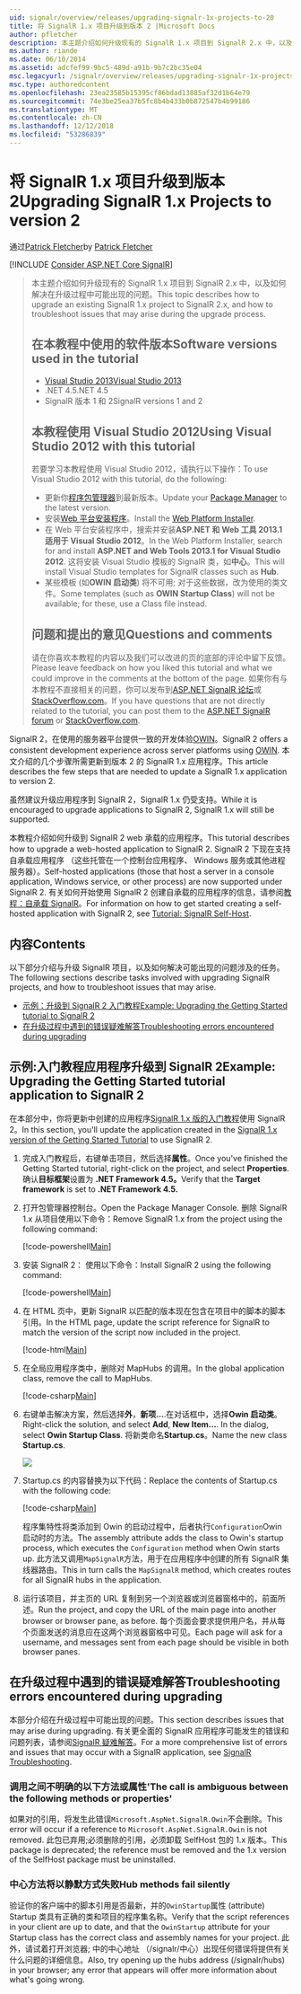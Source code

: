 ```yaml
---
uid: signalr/overview/releases/upgrading-signalr-1x-projects-to-20
title: 将 SignalR 1.x 项目升级到版本 2 |Microsoft Docs
author: pfletcher
description: 本主题介绍如何升级现有的 SignalR 1.x 项目到 SignalR 2.x 中，以及如何解决在升级过程中可能出现的问题...
ms.author: riande
ms.date: 06/10/2014
ms.assetid: adcfef99-9bc5-489d-a91b-9b7c2bc35e04
msc.legacyurl: /signalr/overview/releases/upgrading-signalr-1x-projects-to-20
msc.type: authoredcontent
ms.openlocfilehash: 23ea23585b15395cf86bdad13885af32d1b64e79
ms.sourcegitcommit: 74e3be25ea37b5fc8b4b433b0b872547b4b99186
ms.translationtype: MT
ms.contentlocale: zh-CN
ms.lasthandoff: 12/12/2018
ms.locfileid: "53286839"
---
```

<a name="upgrading-signalr-1x-projects-to-version-2"></a><span data-ttu-id="b313d-103">将 SignalR 1.x 项目升级到版本 2</span><span class="sxs-lookup"><span data-stu-id="b313d-103">Upgrading SignalR 1.x Projects to version 2</span></span>
====================
<span data-ttu-id="b313d-104">通过[Patrick Fletcher](https://github.com/pfletcher)</span><span class="sxs-lookup"><span data-stu-id="b313d-104">by [Patrick Fletcher](https://github.com/pfletcher)</span></span>

[!INCLUDE [Consider ASP.NET Core SignalR](~/includes/signalr/signalr-version-disambiguation.md)]

> <span data-ttu-id="b313d-105">本主题介绍如何升级现有的 SignalR 1.x 项目到 SignalR 2.x 中，以及如何解决在升级过程中可能出现的问题。</span><span class="sxs-lookup"><span data-stu-id="b313d-105">This topic describes how to upgrade an existing SignalR 1.x project to SignalR 2.x, and how to troubleshoot issues that may arise during the upgrade process.</span></span>
>
> ## <a name="software-versions-used-in-the-tutorial"></a><span data-ttu-id="b313d-106">在本教程中使用的软件版本</span><span class="sxs-lookup"><span data-stu-id="b313d-106">Software versions used in the tutorial</span></span>
>
>
> - [<span data-ttu-id="b313d-107">Visual Studio 2013</span><span class="sxs-lookup"><span data-stu-id="b313d-107">Visual Studio 2013</span></span>](https://my.visualstudio.com/Downloads?q=visual%20studio%202013)
> - <span data-ttu-id="b313d-108">.NET 4.5</span><span class="sxs-lookup"><span data-stu-id="b313d-108">.NET 4.5</span></span>
> - <span data-ttu-id="b313d-109">SignalR 版本 1 和 2</span><span class="sxs-lookup"><span data-stu-id="b313d-109">SignalR versions 1 and 2</span></span>
>
>
>
> ## <a name="using-visual-studio-2012-with-this-tutorial"></a><span data-ttu-id="b313d-110">本教程使用 Visual Studio 2012</span><span class="sxs-lookup"><span data-stu-id="b313d-110">Using Visual Studio 2012 with this tutorial</span></span>
>
>
> <span data-ttu-id="b313d-111">若要学习本教程使用 Visual Studio 2012，请执行以下操作：</span><span class="sxs-lookup"><span data-stu-id="b313d-111">To use Visual Studio 2012 with this tutorial, do the following:</span></span>
>
> - <span data-ttu-id="b313d-112">更新你[程序包管理器](http://docs.nuget.org/docs/start-here/installing-nuget)到最新版本。</span><span class="sxs-lookup"><span data-stu-id="b313d-112">Update your [Package Manager](http://docs.nuget.org/docs/start-here/installing-nuget) to the latest version.</span></span>
> - <span data-ttu-id="b313d-113">安装[Web 平台安装程序](https://www.microsoft.com/web/downloads/platform.aspx)。</span><span class="sxs-lookup"><span data-stu-id="b313d-113">Install the [Web Platform Installer](https://www.microsoft.com/web/downloads/platform.aspx).</span></span>
> - <span data-ttu-id="b313d-114">在 Web 平台安装程序中，搜索并安装**ASP.NET 和 Web 工具 2013.1 适用于 Visual Studio 2012**。</span><span class="sxs-lookup"><span data-stu-id="b313d-114">In the Web Platform Installer, search for and install **ASP.NET and Web Tools 2013.1 for Visual Studio 2012**.</span></span> <span data-ttu-id="b313d-115">这将安装 Visual Studio 模板的 SignalR 类，如**中心**。</span><span class="sxs-lookup"><span data-stu-id="b313d-115">This will install Visual Studio templates for SignalR classes such as **Hub**.</span></span>
> - <span data-ttu-id="b313d-116">某些模板 (如**OWIN 启动类**) 将不可用; 对于这些数据，改为使用的类文件。</span><span class="sxs-lookup"><span data-stu-id="b313d-116">Some templates (such as **OWIN Startup Class**) will not be available; for these, use a Class file instead.</span></span>
>
>
> ## <a name="questions-and-comments"></a><span data-ttu-id="b313d-117">问题和提出的意见</span><span class="sxs-lookup"><span data-stu-id="b313d-117">Questions and comments</span></span>
>
> <span data-ttu-id="b313d-118">请在你喜欢本教程的内容以及我们可以改进的页的底部的评论中留下反馈。</span><span class="sxs-lookup"><span data-stu-id="b313d-118">Please leave feedback on how you liked this tutorial and what we could improve in the comments at the bottom of the page.</span></span> <span data-ttu-id="b313d-119">如果你有与本教程不直接相关的问题，你可以发布到[ASP.NET SignalR 论坛](https://forums.asp.net/1254.aspx/1?ASP+NET+SignalR)或[StackOverflow.com](http://stackoverflow.com/)。</span><span class="sxs-lookup"><span data-stu-id="b313d-119">If you have questions that are not directly related to the tutorial, you can post them to the [ASP.NET SignalR forum](https://forums.asp.net/1254.aspx/1?ASP+NET+SignalR) or [StackOverflow.com](http://stackoverflow.com/).</span></span>


<span data-ttu-id="b313d-120">SignalR 2，在使用的服务器平台提供一致的开发体验[OWIN](http://owin.org)。</span><span class="sxs-lookup"><span data-stu-id="b313d-120">SignalR 2 offers a consistent development experience across server platforms using [OWIN](http://owin.org).</span></span> <span data-ttu-id="b313d-121">本文介绍的几个步骤所需更新到版本 2 的 SignalR 1.x 应用程序。</span><span class="sxs-lookup"><span data-stu-id="b313d-121">This article describes the few steps that are needed to update a SignalR 1.x application to version 2.</span></span>

<span data-ttu-id="b313d-122">虽然建议升级应用程序到 SignalR 2，SignalR 1.x 仍受支持。</span><span class="sxs-lookup"><span data-stu-id="b313d-122">While it is encouraged to upgrade applications to SignalR 2, SignalR 1.x will still be supported.</span></span>

<span data-ttu-id="b313d-123">本教程介绍如何升级到 SignalR 2 web 承载的应用程序。</span><span class="sxs-lookup"><span data-stu-id="b313d-123">This tutorial describes how to upgrade a web-hosted application to SignalR 2.</span></span> <span data-ttu-id="b313d-124">SignalR 2 下现在支持自承载应用程序 （这些托管在一个控制台应用程序、 Windows 服务或其他进程服务器）。</span><span class="sxs-lookup"><span data-stu-id="b313d-124">Self-hosted applications (those that host a server in a console application, Windows service, or other process) are now supported under SignalR 2.</span></span> <span data-ttu-id="b313d-125">有关如何开始使用 SignalR 2 创建自承载的应用程序的信息，请参阅[教程：自承载 SignalR](../deployment/tutorial-signalr-self-host.md)。</span><span class="sxs-lookup"><span data-stu-id="b313d-125">For information on how to get started creating a self-hosted application with SignalR 2, see [Tutorial: SignalR Self-Host](../deployment/tutorial-signalr-self-host.md).</span></span>

## <a name="contents"></a><span data-ttu-id="b313d-126">内容</span><span class="sxs-lookup"><span data-stu-id="b313d-126">Contents</span></span>

<span data-ttu-id="b313d-127">以下部分介绍与升级 SignalR 项目，以及如何解决可能出现的问题涉及的任务。</span><span class="sxs-lookup"><span data-stu-id="b313d-127">The following sections describe tasks involved with upgrading SignalR projects, and how to troubleshoot issues that may arise.</span></span>

- [<span data-ttu-id="b313d-128">示例：升级到 SignalR 2 入门教程</span><span class="sxs-lookup"><span data-stu-id="b313d-128">Example: Upgrading the Getting Started tutorial to SignalR 2</span></span>](#example)
- [<span data-ttu-id="b313d-129">在升级过程中遇到的错误疑难解答</span><span class="sxs-lookup"><span data-stu-id="b313d-129">Troubleshooting errors encountered during upgrading</span></span>](#troubleshooting)

<a id="example"></a>

## <a name="example-upgrading-the-getting-started-tutorial-application-to-signalr-2"></a><span data-ttu-id="b313d-130">示例:入门教程应用程序升级到 SignalR 2</span><span class="sxs-lookup"><span data-stu-id="b313d-130">Example: Upgrading the Getting Started tutorial application to SignalR 2</span></span>

<span data-ttu-id="b313d-131">在本部分中，你将更新中创建的应用程序[SignalR 1.x 版的入门教程](../older-versions/index.md)使用 SignalR 2。</span><span class="sxs-lookup"><span data-stu-id="b313d-131">In this section, you'll update the application created in the [SignalR 1.x version of the Getting Started Tutorial](../older-versions/index.md) to use SignalR 2.</span></span>

1. <span data-ttu-id="b313d-132">完成入门教程后，右键单击项目，然后选择**属性**。</span><span class="sxs-lookup"><span data-stu-id="b313d-132">Once you've finished the Getting Started tutorial, right-click on the project, and select **Properties**.</span></span> <span data-ttu-id="b313d-133">确认**目标框架**设置为 **.NET Framework 4.5。**</span><span class="sxs-lookup"><span data-stu-id="b313d-133">Verify that the **Target framework** is set to **.NET Framework 4.5.**</span></span>
2. <span data-ttu-id="b313d-134">打开包管理器控制台。</span><span class="sxs-lookup"><span data-stu-id="b313d-134">Open the Package Manager Console.</span></span> <span data-ttu-id="b313d-135">删除 SignalR 1.x 从项目使用以下命令：</span><span class="sxs-lookup"><span data-stu-id="b313d-135">Remove SignalR 1.x from the project using the following command:</span></span>

    [!code-powershell[Main](upgrading-signalr-1x-projects-to-20/samples/sample1.ps1)]
3. <span data-ttu-id="b313d-136">安装 SignalR 2： 使用以下命令：</span><span class="sxs-lookup"><span data-stu-id="b313d-136">Install SignalR 2 using the following command:</span></span>

    [!code-powershell[Main](upgrading-signalr-1x-projects-to-20/samples/sample2.ps1)]
4. <span data-ttu-id="b313d-137">在 HTML 页中，更新 SignalR 以匹配的版本现在包含在项目中的脚本的脚本引用。</span><span class="sxs-lookup"><span data-stu-id="b313d-137">In the HTML page, update the script reference for SignalR to match the version of the script now included in the project.</span></span>

    [!code-html[Main](upgrading-signalr-1x-projects-to-20/samples/sample3.html)]
5. <span data-ttu-id="b313d-138">在全局应用程序类中，删除对 MapHubs 的调用。</span><span class="sxs-lookup"><span data-stu-id="b313d-138">In the global application class, remove the call to MapHubs.</span></span>

    [!code-csharp[Main](upgrading-signalr-1x-projects-to-20/samples/sample4.cs)]
6. <span data-ttu-id="b313d-139">右键单击解决方案，然后选择**外**，**新项...**.在对话框中，选择**Owin 启动类**。</span><span class="sxs-lookup"><span data-stu-id="b313d-139">Right-click the solution, and select **Add**, **New Item...**. In the dialog, select **Owin Startup Class**.</span></span> <span data-ttu-id="b313d-140">将新类命名**Startup.cs**。</span><span class="sxs-lookup"><span data-stu-id="b313d-140">Name the new class **Startup.cs**.</span></span>

    ![](upgrading-signalr-1x-projects-to-20/_static/image1.png)
7. <span data-ttu-id="b313d-141">Startup.cs 的内容替换为以下代码：</span><span class="sxs-lookup"><span data-stu-id="b313d-141">Replace the contents of Startup.cs with the following code:</span></span>

    [!code-csharp[Main](upgrading-signalr-1x-projects-to-20/samples/sample5.cs)]

    <span data-ttu-id="b313d-142">程序集特性将类添加到 Owin 的启动过程中，后者执行`Configuration`Owin 启动时的方法。</span><span class="sxs-lookup"><span data-stu-id="b313d-142">The assembly attribute adds the class to Owin's startup process, which executes the `Configuration` method when Owin starts up.</span></span> <span data-ttu-id="b313d-143">此方法又调用`MapSignalR`方法，用于在应用程序中创建的所有 SignalR 集线器路由。</span><span class="sxs-lookup"><span data-stu-id="b313d-143">This in turn calls the `MapSignalR` method, which creates routes for all SignalR hubs in the application.</span></span>
8. <span data-ttu-id="b313d-144">运行该项目，并主页的 URL 复制到另一个浏览器或浏览器窗格中的，前面所述。</span><span class="sxs-lookup"><span data-stu-id="b313d-144">Run the project, and copy the URL of the main page into another browser or browser pane, as before.</span></span> <span data-ttu-id="b313d-145">每个页面会要求提供用户名，并从每个页面发送的消息应在这两个浏览器窗格中可见。</span><span class="sxs-lookup"><span data-stu-id="b313d-145">Each page will ask for a username, and messages sent from each page should be visible in both browser panes.</span></span>

<a id="troubleshooting"></a>

## <a name="troubleshooting-errors-encountered-during-upgrading"></a><span data-ttu-id="b313d-146">在升级过程中遇到的错误疑难解答</span><span class="sxs-lookup"><span data-stu-id="b313d-146">Troubleshooting errors encountered during upgrading</span></span>

<span data-ttu-id="b313d-147">本部分介绍在升级过程中可能出现的问题。</span><span class="sxs-lookup"><span data-stu-id="b313d-147">This section describes issues that may arise during upgrading.</span></span> <span data-ttu-id="b313d-148">有关更全面的 SignalR 应用程序可能发生的错误和问题列表，请参阅[SignalR 疑难解答](../testing-and-debugging/troubleshooting.md)。</span><span class="sxs-lookup"><span data-stu-id="b313d-148">For a more comprehensive list of errors and issues that may occur with a SignalR application, see [SignalR Troubleshooting](../testing-and-debugging/troubleshooting.md).</span></span>

### <a name="the-call-is-ambiguous-between-the-following-methods-or-properties"></a><span data-ttu-id="b313d-149">调用之间不明确的以下方法或属性</span><span class="sxs-lookup"><span data-stu-id="b313d-149">'The call is ambiguous between the following methods or properties'</span></span>

<span data-ttu-id="b313d-150">如果对的引用，将发生此错误`Microsoft.AspNet.SignalR.Owin`不会删除。</span><span class="sxs-lookup"><span data-stu-id="b313d-150">This error will occur if a reference to `Microsoft.AspNet.SignalR.Owin` is not removed.</span></span> <span data-ttu-id="b313d-151">此包已弃用;必须删除的引用，必须卸载 SelfHost 包的 1.x 版本。</span><span class="sxs-lookup"><span data-stu-id="b313d-151">This package is deprecated; the reference must be removed and the 1.x version of the SelfHost package must be uninstalled.</span></span>

### <a name="hub-methods-fail-silently"></a><span data-ttu-id="b313d-152">中心方法将以静默方式失败</span><span class="sxs-lookup"><span data-stu-id="b313d-152">Hub methods fail silently</span></span>

<span data-ttu-id="b313d-153">验证你的客户端中的脚本引用是否最新，并的`OwinStartup`属性 (attribute) Startup 类具有正确的类和项目的程序集名称。</span><span class="sxs-lookup"><span data-stu-id="b313d-153">Verify that the script references in your client are up to date, and that the `OwinStartup` attribute for your Startup class has the correct class and assembly names for your project.</span></span> <span data-ttu-id="b313d-154">此外，请试着打开浏览器; 中的中心地址 （/signalr/中心）出现任何错误将提供有关什么问题的详细信息。</span><span class="sxs-lookup"><span data-stu-id="b313d-154">Also, try opening up the hubs address (/signalr/hubs) in your browser; any error that appears will offer more information about what's going wrong.</span></span>
